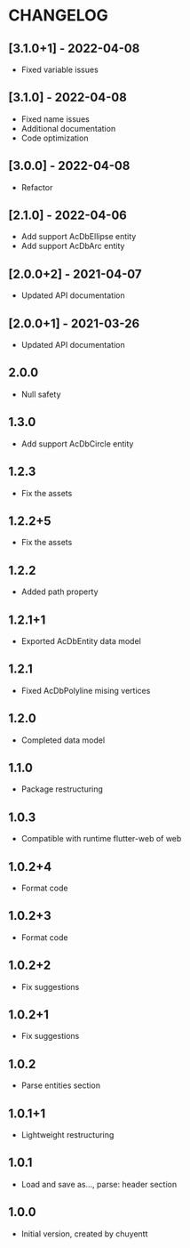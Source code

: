 # CHANGELOG

## [3.1.0+1] - 2022-04-08

* Fixed variable issues

## [3.1.0] - 2022-04-08

* Fixed name issues
* Additional documentation
* Code optimization

## [3.0.0] - 2022-04-08

* Refactor

## [2.1.0] - 2022-04-06

* Add support AcDbEllipse entity
* Add support AcDbArc entity

## [2.0.0+2] - 2021-04-07

* Updated API documentation

## [2.0.0+1] - 2021-03-26

* Updated API documentation

## 2.0.0

* Null safety

## 1.3.0

* Add support AcDbCircle entity

## 1.2.3

* Fix the assets

## 1.2.2+5

* Fix the assets

## 1.2.2

* Added path property

## 1.2.1+1

* Exported AcDbEntity data model

## 1.2.1

* Fixed AcDbPolyline mising vertices

## 1.2.0

* Completed data model

## 1.1.0

* Package restructuring

## 1.0.3

* Compatible with runtime flutter-web of web

## 1.0.2+4

* Format code

## 1.0.2+3

* Format code

## 1.0.2+2

* Fix suggestions

## 1.0.2+1

* Fix suggestions

## 1.0.2

* Parse entities section

## 1.0.1+1

* Lightweight restructuring

## 1.0.1

* Load and save as..., parse: header section

## 1.0.0

* Initial version, created by chuyentt
